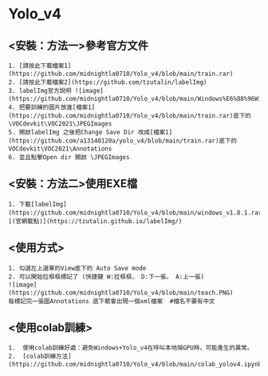 # Yolo_v4


## <安裝：方法一>參考官方文件

    1. [請按此下載檔案1](https://github.com/midnightla0710/Yolo_v4/blob/main/train.rar)
    2. [請按此下載檔案2](https://github.com/tzutalin/labelImg)
    3. labelImg官方說明 ![image](https://github.com/midnightla0710/Yolo_v4/blob/main/Windows%E6%88%96Windows%2BAnaconda.png)
    4. 把要訓練的圖片放進[檔案1](https://github.com/midnightla0710/Yolo_v4/blob/main/train.rar)底下的\VOCdevkit\VOC2021\JPEGImages
    5. 開啟labelImg 之後把Change Save Dir 改成[檔案1](https://github.com/a13140120a/yolo_v4/blob/main/train.rar)底下的VOCdevkit\VOC2021\Annotations
    6. 並且點擊Open dir 開啟 \JPEGImages


## <安裝：方法二>使用EXE檔

    1. 下載[labelImg](https://github.com/midnightla0710/Yolo_v4/blob/main/windows_v1.8.1.rar)，[(官網載點)](https://tzutalin.github.io/labelImg/)


## <使用方式>

    1. 勾選左上選單的View底下的 Auto Save mode
    2. 可以開始拉框框標記了 (快捷鍵 W:拉框框， D:下一張， A:上一張)
    ![image](https://github.com/midnightla0710/Yolo_v4/blob/main/teach.PNG)
    每標記完一張圖Annotations 底下都會出現一個xml檔案  #檔名不要有中文


## <使用colab訓練>

    1.  使用colab訓練好處：避免Windows+Yolo_v4在呼叫本地端GPU時，可能產生的異常。
    2.  [colab訓練方法](https://github.com/midnightla0710/Yolo_v4/blob/main/colab_yolov4.ipynb)
